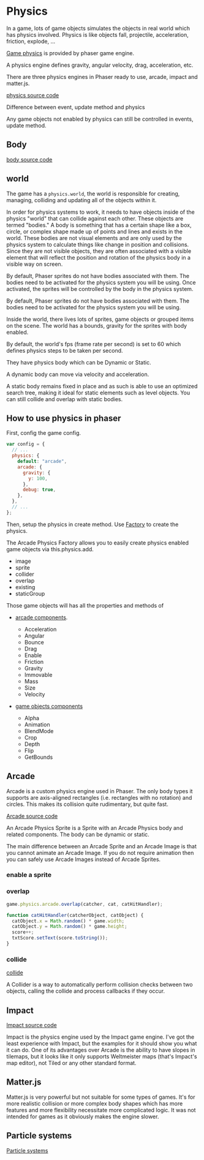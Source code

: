 # Physics

In a game, lots of game objects simulates the objects in real world which has physics involved. Physics is like objects fall, projectile, acceleration, friction, explode, ...

[Game physics](https://en.wikipedia.org/wiki/Game_physics) is provided by phaser game engine.

A physics engine defines gravity, angular velocity, drag, acceleration, etc.

There are three physics engines in Phaser ready to use, arcade, impact and matter.js.

[physics source code](https://github.com/photonstorm/phaser/blob/v3.16.2/src/physics/arcade/index.js)

Difference between event, update method and physics

Any game objects not enabled by physics can still be controlled in events, update method.

## Body

[body source code](https://photonstorm.github.io/phaser3-docs/Phaser.Physics.Arcade.Body.html)

## world

The game has a `physics.world`, the world is responsible for creating, managing, colliding and updating all of the objects within it.

In order for physics systems to work, it needs to have objects inside of the physics "world" that can collide against each other. These objects are termed "bodies." A body is something that has a certain shape like a box, circle, or complex shape made up of points and lines and exists in the world. These bodies are not visual elements and are only used by the physics system to calculate things like change in position and collisions. Since they are not visible objects, they are often associated with a visible element that will reflect the position and rotation of the physics body in a visible way on screen.

By default, Phaser sprites do not have bodies associated with them. The bodies need to be activated for the physics system you will be using. Once activated, the sprites will be controlled by the body in the physics system.

By default, Phaser sprites do not have bodies associated with them. The bodies need to be activated for the physics system you will be using.

Inside the world, there lives lots of sprites, game objects or grouped items on the scene. The world has a bounds, gravity for the sprites with body enabled.

By default, the world's fps (frame rate per second) is set to 60 which defines physics steps to be taken per second.

They have physics body which can be Dynamic or Static.

A dynamic body can move via velocity and acceleration.

A static body remains fixed in place and as such is able to use an optimized search tree, making it ideal for static elements such as level objects. You can still collide and overlap with static bodies.

## How to use physics in phaser

First, config the game config.

```js
var config = {
  // ...
  physics: {
    default: "arcade",
    arcade: {
      gravity: {
        y: 100,
      },
      debug: true,
    },
  },
  // ...
};
```

Then, setup the physics in create method. Use [Factory](https://github.com/photonstorm/phaser/blob/v3.16.2/src/physics/arcade/Factory.js) to create the physics.

The Arcade Physics Factory allows you to easily create physics enabled game objects via this.physics.add.

- image
- sprite
- collider
- overlap
- existing
- staticGroup

Those game objects will has all the properties and methods of

- [arcade components](https://github.com/photonstorm/phaser/blob/v3.16.2/src/physics/arcade/components/index.js).

  - Acceleration
  - Angular
  - Bounce
  - Drag
  - Enable
  - Friction
  - Gravity
  - Immovable
  - Mass
  - Size
  - Velocity

- [game objects components](https://photonstorm.github.io/phaser3-docs/Phaser.GameObjects.Components.html)
  - Alpha
  - Animation
  - BlendMode
  - Crop
  - Depth
  - Flip
  - GetBounds

## Arcade

Arcade is a custom physics engine used in Phaser. The only body types it supports are axis-aligned rectangles (i.e. rectangles with no rotation) and circles. This makes its collision quite rudimentary, but quite fast.

[Arcade source code](https://github.com/photonstorm/phaser/tree/v3.16.2/src/physics/arcade)

An Arcade Physics Sprite is a Sprite with an Arcade Physics body and related components. The body can be dynamic or static.

The main difference between an Arcade Sprite and an Arcade Image is that you cannot animate an Arcade Image. If you do not require animation then you can safely use Arcade Images instead of Arcade Sprites.

### enable a sprite

### overlap

```js
game.physics.arcade.overlap(catcher, cat, catHitHandler);

function catHitHandler(catcherObject, catObject) {
  catObject.x = Math.random() * game.width;
  catObject.y = Math.random() * game.height;
  score++;
  txtScore.setText(score.toString());
}
```

### collide

[collide](https://photonstorm.github.io/phaser3-docs/Phaser.Physics.Arcade.Events.html#event:COLLIDE)

A Collider is a way to automatically perform collision checks between two objects, calling the collide and process callbacks if they occur.

## Impact

[Impact source code](https://github.com/photonstorm/phaser/tree/v3.16.2/src/physics/impact)

Impact is the physics engine used by the Impact game engine. I've got the least experience with Impact, but the examples for it should show you what it can do. One of its advantages over Arcade is the ability to have slopes in tilemaps, but it looks like it only supports Weltmeister maps (that's Impact's map editor), not Tiled or any other standard format.

## Matter.js

Matter.js is very powerful but not suitable for some types of games. It's for more realistic collision or more complex body shapes which has more features and more flexibility necessitate more complicated logic. It was not intended for games as it obviously makes the engine slower.

## Particle systems

[Particle systems](https://en.wikipedia.org/wiki/Particle_system)
